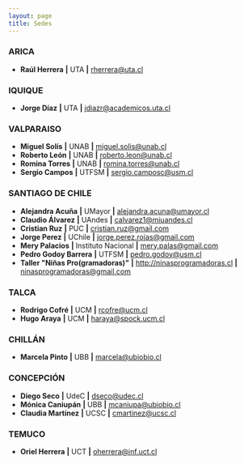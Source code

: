 ```yaml
---
layout: page
title: Sedes
---
```


### ARICA
* **Raúl Herrera** **|** UTA **|** <rherrera@uta.cl>
 
### IQUIQUE
* **Jorge Díaz** **|** UTA **|** <jdiazr@academicos.uta.cl>
 
### VALPARAISO
* **Miguel Solís** **|** UNAB **|** <miguel.solis@unab.cl>
* **Roberto León** **|** UNAB **|** <roberto.leon@unab.cl>
* **Romina Torres** **|** UNAB **|** <romina.torres@unab.cl>
* **Sergio Campos** **|** UTFSM **|** <sergio.camposc@usm.cl>
 
### SANTIAGO DE CHILE 
* **Alejandra Acuña** **|** UMayor **|**  <alejandra.acuna@umayor.cl>
* **Claudio Álvarez**  **|** UAndes **|** <calvarez1@miuandes.cl>
* **Cristian Ruz** **|** PUC **|** <cristian.ruz@gmail.com>
* **Jorge Perez** **|** UChile **|** <jorge.perez.rojas@gmail.com>
* **Mery Palacios** **|** Instituto Nacional **|** <mery.palas@gmail.com>
* **Pedro Godoy Barrera** **|** UTFSM **|** <pedro.godoy@usm.cl>
* **Taller "Niñas Pro(gramadoras)"** **|** <http://ninasprogramadoras.cl> **|** <ninasprogramadoras@gmail.com>
 
### TALCA
* **Rodrigo Cofré** **|** UCM **|** <rcofre@ucm.cl>
* **Hugo Araya** **|** UCM **|** <haraya@spock.ucm.cl>
 
### CHILLÁN
* **Marcela Pinto** **|** UBB **|** <marcela@ubiobio.cl>
 
### CONCEPCIÓN
* **Diego Seco** **|** UdeC **|** <dseco@udec.cl>
* **Mónica Caniupán** **|** UBB **|** <mcaniupa@ubiobio.cl>
* **Claudia Martínez** **|** UCSC **|** <cmartinez@ucsc.cl>
 
### TEMUCO
* **Oriel Herrera** **|** UCT **|** <oherrera@inf.uct.cl>
